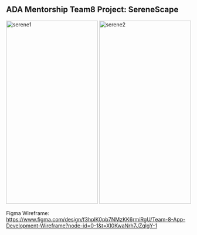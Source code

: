 ## ADA Mentorship Team8 Project: SereneScape
<img width="250" height = "500" alt="serene1" src="https://github.com/user-attachments/assets/91daf173-889b-426a-b7d1-2a5a2cdecd79">
<img width="250" height = "500" alt="serene2" src="https://github.com/user-attachments/assets/db0c0ac9-d701-4145-bdbd-b8cba311cb40">

Figma Wireframe: https://www.figma.com/design/f3hplK0pb7NMzKK6rmiRgU/Team-8-App-Development-Wireframe?node-id=0-1&t=XI0KwaNrh7JZqlgY-1 
